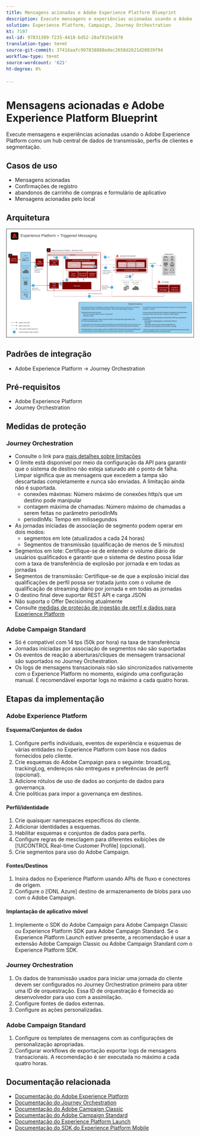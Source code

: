```yaml
---
title: Mensagens acionadas e Adobe Experience Platform Blueprint
description: Execute mensagens e experiências acionadas usando o Adobe Experience Platform como um hub central de dados de transmissão, perfis de clientes e segmentação.
solution: Experience Platform, Campaign, Journey Orchestration
kt: 7197
exl-id: 97831309-f235-4418-bd52-28af815e1878
translation-type: tm+mt
source-git-commit: 37416aafc997838888edec2658d2621d20839f94
workflow-type: tm+mt
source-wordcount: '621'
ht-degree: 0%

---
```


# Mensagens acionadas e Adobe Experience Platform Blueprint

Execute mensagens e experiências acionadas usando o Adobe Experience Platform como um hub central de dados de transmissão, perfis de clientes e segmentação.

## Casos de uso

* Mensagens acionadas
* Confirmações de registro
* abandonos de carrinho de compras e formulário de aplicativo
* Mensagens acionadas pelo local

## Arquitetura

<img src="assets/triggered.svg" alt="Arquitetura de referência para o blueprint do Triggered Messaging e do Adobe Experience Platform" style="border:1px solid #4a4a4a" />

## Padrões de integração

* Adobe Experience Platform -> Journey Orchestration

## Pré-requisitos

* Adobe Experience Platform
* Journey Orchestration

## Medidas de proteção

### Journey Orchestration

* Consulte o link para [mais detalhes sobre limitações](https://experienceleague.adobe.com/docs/journeys/using/starting-with-journeys/limitations.html?lang=en#starting-with-journeys)
* O limite está disponível por meio da configuração da API para garantir que o sistema de destino não esteja saturado até o ponto de falha. Limpar significa que as mensagens que excedem a tampa são descartadas completamente e nunca são enviadas. A limitação ainda não é suportada.
   * conexões máximas: Número máximo de conexões http/s que um destino pode manipular
   * contagem máxima de chamadas: Número máximo de chamadas a serem feitas no parâmetro periodInMs
   * periodInMs: Tempo em milissegundos
* As jornadas iniciadas de associação de segmento podem operar em dois modos:
   * segmentos em lote (atualizados a cada 24 horas)
   * Segmentos de transmissão (qualificação de menos de 5 minutos)
* Segmentos em lote: Certifique-se de entender o volume diário de usuários qualificados e garantir que o sistema de destino possa lidar com a taxa de transferência de explosão por jornada e em todas as jornadas
* Segmentos de transmissão: Certifique-se de que a explosão inicial das qualificações de perfil possa ser tratada junto com o volume de qualificação de streaming diário por jornada e em todas as jornadas
* O destino final deve suportar REST API e carga JSON
* Não suporta o Offer Decisioning atualmente
* Consulte [medidas de proteção de ingestão de perfil e dados para Experience Platform](https://experienceleague.adobe.com/docs/experience-platform/profile/guardrails.html?lang=en)

### Adobe Campaign Standard

* Só é compatível com 14 tps (50k por hora) na taxa de transferência
* Jornadas iniciadas por associação de segmentos não são suportadas
* Os eventos de reação a aberturas/cliques de mensagem transacional são suportados no Journey Orchestration.
* Os logs de mensagens transacionais não são sincronizados nativamente com o Experience Platform no momento, exigindo uma configuração manual. É recomendável exportar logs no máximo a cada quatro horas.


## Etapas da implementação

### Adobe Experience Platform

#### Esquema/Conjuntos de dados

1. Configure perfis individuais, eventos de experiência e esquemas de várias entidades no Experience Platform com base nos dados fornecidos pelo cliente.
1. Crie esquemas do Adobe Campaign para o seguinte: broadLog, trackingLog, endereços não entregues e preferências de perfil (opcional).
1. Adicione rótulos de uso de dados ao conjunto de dados para governança.
1. Crie políticas para impor a governança em destinos.

#### Perfil/identidade

1. Crie quaisquer namespaces específicos do cliente.
1. Adicionar identidades a esquemas.
1. Habilitar esquemas e conjuntos de dados para perfis.
1. Configure regras de mesclagem para diferentes exibições de [!UICONTROL Real-time Customer Profile] (opcional).
1. Crie segmentos para uso do Adobe Campaign.

#### Fontes/Destinos

1. Insira dados no Experience Platform usando APIs de fluxo e conectores de origem.
1. Configure o [!DNL Azure] destino de armazenamento de blobs para uso com o Adobe Campaign.

#### Implantação de aplicativo móvel

1. Implemente o SDK do Adobe Campaign para Adobe Campaign Classic ou Experience Platform SDK para Adobe Campaign Standard. Se o Experience Platform Launch estiver presente, a recomendação é usar a extensão Adobe Campaign Classic ou Adobe Campaign Standard com o Experience Platform SDK.


### Journey Orchestration

1. Os dados de transmissão usados para iniciar uma jornada do cliente devem ser configurados no Journey Orchestration primeiro para obter uma ID de orquestração. Essa ID de orquestração é fornecida ao desenvolvedor para uso com a assimilação.
1. Configure fontes de dados externas.
1. Configure as ações personalizadas.

### Adobe Campaign Standard

1. Configure os templates de mensagens com as configurações de personalização apropriadas.
1. Configurar workflows de exportação exportar logs de mensagens transacionais. A recomendação é ser executada no máximo a cada quatro horas.


## Documentação relacionada

* [Documentação do Adobe Experience Platform](https://experienceleague.adobe.com/docs/experience-platform.html?lang=en)
* [Documentação do Journey Orchestration](https://experienceleague.adobe.com/docs/journey-orchestration.html?lang=en)
* [Documentação do Adobe Campaign Classic](https://experienceleague.adobe.com/docs/campaign-classic.html?lang=en)
* [Documentação do Adobe Campaign Standard](https://experienceleague.adobe.com/docs/campaign-standard.html?lang=en)
* [Documentação do Experience Platform Launch](https://experienceleague.adobe.com/docs/launch.html?lang=en)
* [Documentação do SDK do Experience Platform Mobile](https://experienceleague.adobe.com/docs/mobile.html?lang=en)
